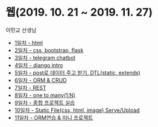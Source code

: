 ﻿# 웹(2019. 10. 21 ~ 2019. 11. 27)

이민교 선생님



- [1일차 - html](1일차/2019-10-21.md)
- [2일차 - css, bootstrap, flask](2일차/2019-10-22.md)
- [3일차 - telegram chatbot](3일차/2019-10-23_telegram_chatbot.md)
- [4일차 - django intro](4일차/2019-10-24_django_introduction.md)
- [5일차 - post로 데이터 주고 받기, DTL(static, extends)](5일차/2019-10-28.md)
- [6일차 - ORM & CRUD](6일차/2019-10-29_CRUD.md)
- [7일차 - REST](7일차/2019-10-30_REST.md)
- [8일차 - one to many(1:N)](8일차/2019-10-31_db_FK.md)
- [9일차 - 종합 프로젝트 실습](9일차/2019-11-01.md)
- [10일차 - Static File(css, html, image) Serve/Upload](10일차/2019-11-04_STATIC_FILE.md)
- [11일차 - ORM연습 & 미니 프로젝트](11일차/2019-11-05_ORM연습.md)

